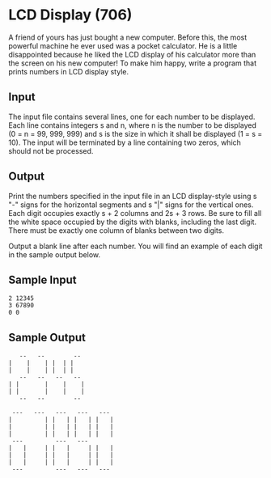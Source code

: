 # LCD Display (706) #

A friend of yours has just bought a new computer. Before this, the most powerful
machine he ever used was a pocket calculator. He is a little disappointed
because he liked the LCD display of his calculator more than the screen on his
new computer! To make him happy, write a program that prints numbers in LCD
display style.


## Input ##

The input file contains several lines, one for each number to be displayed. Each
line contains integers s and n, where n is the number to be displayed
(0 = n = 99, 999, 999) and s is the size in which it shall be displayed
(1 = s = 10). The input will be terminated by a line containing two zeros, which
should not be processed.


## Output ##

Print the numbers specified in the input file in an LCD display-style using s
"-" signs for the horizontal segments and s "|" signs for the vertical ones.
Each digit occupies exactly s + 2 columns and 2s + 3 rows. Be sure to fill all
the white space occupied by the digits with blanks, including the last digit.
There must be exactly one column of blanks between two digits.

Output a blank line after each number. You will find an example of each digit in
the sample output below.


## Sample Input ##

    2 12345
    3 67890
    0 0


## Sample Output ##

       --   --        --
    |    |    | |  | |
    |    |    | |  | |
       --   --   --   --
    | |       |    |    |
    | |       |    |    |
       --   --        --

     ---   ---   ---   ---   ---
    |         | |   | |   | |   |
    |         | |   | |   | |   |
    |         | |   | |   | |   |
     ---         ---   ---
    |   |     | |   |     | |   |
    |   |     | |   |     | |   |
    |   |     | |   |     | |   |
     ---         ---   ---   ---
